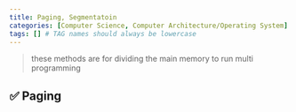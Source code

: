 ```yaml
---
title: Paging, Segmentatoin
categories: [Computer Science, Computer Architecture/Operating System]
tags: [] # TAG names should always be lowercase
---
```


> these methods are for dividing the main memory to run multi programming

## ✅ Paging
